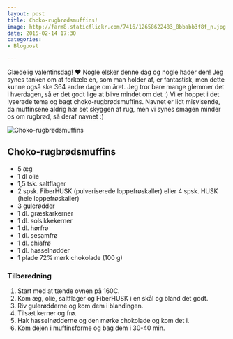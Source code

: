 ```yaml
---
layout: post
title: Choko-rugbrødsmuffins!
image: http://farm8.staticflickr.com/7416/12658622483_8bbabb3f8f_n.jpg
date: 2015-02-14 17:30
categories:
- Blogpost

---
```


Glædelig valentinsdag! ♥ Nogle elsker denne dag og nogle hader den! Jeg synes tanken om at forkæle én, som man holder af, er fantastisk, men dette kunne også ske 364 andre dage om året. Jeg tror bare mange glemmer det i hverdagen, så er det godt lige at blive mindet om det :) Vi er hoppet i det lyserøde tema og bagt choko-rugbrødsmuffins. Navnet er lidt misvisende, da muffinsene aldrig har set skyggen af rug, men vi synes smagen minder os om rugbrød, så deraf navnet :)



![Choko-rugbrødsmuffins](http://farm8.staticflickr.com/7416/12658622483_8bbabb3f8f.jpg)


## Choko-rugbrødsmuffins
- 5 æg
- 1 dl olie
- 1,5 tsk. saltflager 
- 2 spsk. FiberHUSK (pulveriserede loppefrøskaller) eller 4 spsk. HUSK (hele loppefrøskaller)
- 3 gulerødder
- 1 dl. græskarkerner 
- 1 dl. solsikkekerner
- 1 dl. hørfrø
- 1 dl. sesamfrø
- 1 dl. chiafrø 
- 1 dl. hasselnødder 
- 1 plade 72% mørk chokolade (100 g)

### Tilberedning
1. Start med at tænde ovnen på 160C.
2. Kom æg, olie, saltflager og FiberHUSK i en skål og bland det godt.
3. Riv gulerødderne og kom dem i blandingen.
4. Tilsæt kerner og frø.
5. Hak hasselnødderne og den mørke chokolade og kom det i.
6. Kom dejen i muffinsforme og bag dem i 30-40 min.




